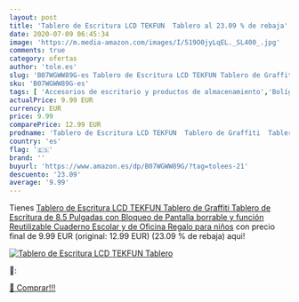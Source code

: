 ```yaml
---
layout: post
title: 'Tablero de Escritura LCD TEKFUN  Tablero al 23.09 % de rebaja'
date: 2020-07-09 06:45:34
image: 'https://m.media-amazon.com/images/I/519O0jyLqEL._SL400_.jpg'
comments: true
category: ofertas
author: 'tole.es'
slug: 'B07WGWW89G-es Tablero de Escritura LCD TEKFUN Tablero de Graffiti...'
sku: 'B07WGWW89G-es'
tags: [ 'Accesorios de escritorio y productos de almacenamiento','Bolígrafos, lápices y útiles de escritura','Costura y manualidades','Dibujo','Estuches escolares','Hogar y cocina','Lápices','Marcadores','Material de oficina','Materiales de dibujo','Materiales, organizadores y dispensadores de escritorio','Oficina y papelería','Portaminas','Rotuladores y subrayadores','Subrayadores','escolar', ]
actualPrice: 9.99 EUR
currency: EUR
price: 9.99
comparePrice: 12.99 EUR
prodname: 'Tablero de Escritura LCD TEKFUN  Tablero de Graffiti  Tablero de Escritura de 8.5 Pulgadas con Bloqueo de Pantalla borrable y función Reutilizable Cuaderno Escolar y de Oficina  Regalo para niños'
country: 'es'
flag: '🇪🇸'
brand: ''
buyurl: 'https://www.amazon.es/dp/B07WGWW89G/?tag=tolees-21'
descuento: '23.09'
average: '9.99'
---
```


Tienes [Tablero de Escritura LCD TEKFUN  Tablero de Graffiti  Tablero de Escritura de 8.5 Pulgadas con Bloqueo de Pantalla borrable y función Reutilizable Cuaderno Escolar y de Oficina  Regalo para niños](https://www.amazon.es/dp/B07WGWW89G/?tag=tolees-21) con precio final de  9.99 EUR (original: 12.99 EUR) (23.09 %  de rebaja) aqui!

[![Tablero de Escritura LCD TEKFUN  Tablero](https://m.media-amazon.com/images/I/519O0jyLqEL._SL400_.jpg)](https://www.amazon.es/dp/B07WGWW89G/?tag=tolees-21)

🔎:


[🛒 Comprar!!!](https://www.amazon.es/dp/B07WGWW89G/?tag=tolees-21)
